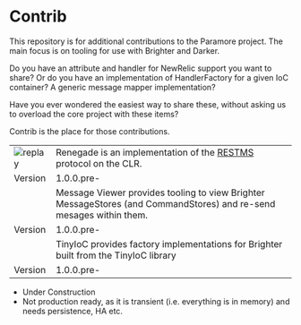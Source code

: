 # Contrib
This repository is for additional contributions to the Paramore project. The main focus is on tooling for use with Brighter and Darker.

Do you have an attribute and handler for NewRelic support you want to share? Or do you have an implementation of HandlerFactory for a given IoC container? A generic message mapper implementation?

Have you ever wondered the easiest way to share these, without asking us to overload the core project with these items?

Contrib is the place for those contributions.

|               |               |
| ------------- | ------------- |
|![replay](https://openclipart.org/download/170451/biker-b-w.svg)|Renegade is an implementation of the [RESTMS](http://www.restms.org/) protocol on the CLR. |
| Version  | 1.0.0.pre-  |
||Message Viewer provides tooling to view Brighter MessageStores (and CommandStores) and re-send mesages within them. |
| Version  | 1.0.0.pre-  |
||TinyIoC provides factory implementations for Brighter built from the TinyIoC library |
| Version  | 1.0.0.pre-  |


* Under Construction
* Not production ready, as it is transient (i.e. everything is in memory) and needs persistence, HA etc.








